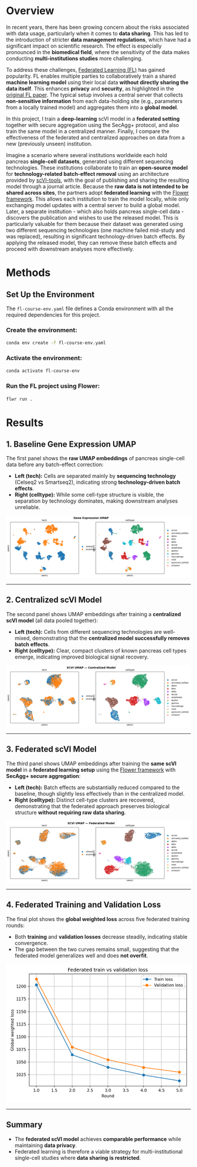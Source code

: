 
# Overview

In recent years, there has been growing concern about the risks associated with data usage, particularly when it comes to **data sharing**. This has led to the introduction of stricter **data management regulations**, which have had a significant impact on scientific research. The effect is especially pronounced in the **biomedical field**, where the sensitivity of the data makes conducting **multi-institutions studies** more challenging.

To address these challenges, [Federated Learning (FL)](https://en.wikipedia.org/wiki/Federated_learning) has gained popularity. FL enables multiple parties to collaboratively train a shared **machine learning model** using their local data **without directly sharing the data itself**. This enhances **privacy** and **security**, as highlighted in the [original FL paper](https://arxiv.org/pdf/1602.05629). The typical setup involves a central server that collects **non-sensitive information** from each data-holding site (e.g., parameters from a locally trained model) and aggregates them into a **global model**.

In this project, I train a **deep-learning** scVI model in a **federated setting** together with secure aggregation using the SecAgg+ protocol, and also train the same model in a centralized manner. Finally, I compare the effectiveness of the federated and centralized approaches on data from a new (previously unseen) institution.

Imagine a scenario where several institutions worldwide each hold pancreas **single-cell datasets**, generated using different sequencing technologies. These institutions collaborate to train an **open-source model** for **technology-related batch-effect removal** using an architecture provided by [scVI-tools](https://scvi-tools.org/), with the goal of publishing and sharing the resulting model through a journal article. Because the **raw data is not intended to be shared across sites**, the partners adopt **federated learning** with the [Flower framework](https://flower.ai/). This allows each institution to train the model locally, while only exchanging model updates with a central server to build a global model. Later, a separate institution - which also holds pancreas single-cell data - discovers the publication and wishes to use the released model. This is particularly valuable for them because their dataset was generated using two different sequencing technologies (one machine failed mid-study and was replaced), resulting in significant technology-driven batch effects. By applying the released model, they can remove these batch effects and proceed with downstream analyses more effectively.


# Methods


## Set Up the Environment

The `fl-course-env.yaml` file defines a Conda environment with all the required dependencies for this project.

### Create the environment:
```bash
conda env create -f fl-course-env.yaml
```

### Activate the environment:
```bash
conda activate fl-course-env
```

### Run the FL project using Flower:
```bash
flwr run .
```

# Results

## 1. Baseline Gene Expression UMAP
The first panel shows the **raw UMAP embeddings** of pancreas single-cell data before any batch-effect correction:

- **Left (tech):** Cells are separated mainly by **sequencing technology** (Celseq2 vs Smartseq2), indicating strong **technology-driven batch effects**.
- **Right (celltype):** While some cell-type structure is visible, the separation by technology dominates, making downstream analyses unreliable.

![Gene Expression UMAP](Gene_Expression_UMAP.png)

---

## 2. Centralized scVI Model
The second panel shows UMAP embeddings after training a **centralized scVI model** (all data pooled together):

- **Left (tech):** Cells from different sequencing technologies are well-mixed, demonstrating that the **centralized model successfully removes batch effects**.
- **Right (celltype):** Clear, compact clusters of known pancreas cell types emerge, indicating improved biological signal recovery.

![SCVI UMAP Centralized Model](SCVI_UMAP_Centralized_Model.png)

---

## 3. Federated scVI Model
The third panel shows UMAP embeddings after training the **same scVI model** in a **federated learning setup** using the [Flower framework](https://flower.ai/) with **SecAgg+ secure aggregation**:

- **Left (tech):** Batch effects are substantially reduced compared to the baseline, though slightly less effectively than in the centralized model.
- **Right (celltype):** Distinct cell-type clusters are recovered, demonstrating that the federated approach preserves biological structure **without requiring raw data sharing**.

![SCVI UMAP Federated Model](SCVI_UMAP_Federated_Model.png)

---

## 4. Federated Training and Validation Loss
The final plot shows the **global weighted loss** across five federated training rounds:

- Both **training** and **validation losses** decrease steadily, indicating stable convergence.
- The gap between the two curves remains small, suggesting that the federated model generalizes well and does **not overfit**.

![Loss Plot](loss_plot.png)

---

## Summary
- The **federated scVI model** achieves **comparable performance** while maintaining **data privacy**.
- Federated learning is therefore a viable strategy for multi-institutional single-cell studies where **data sharing is restricted**.
